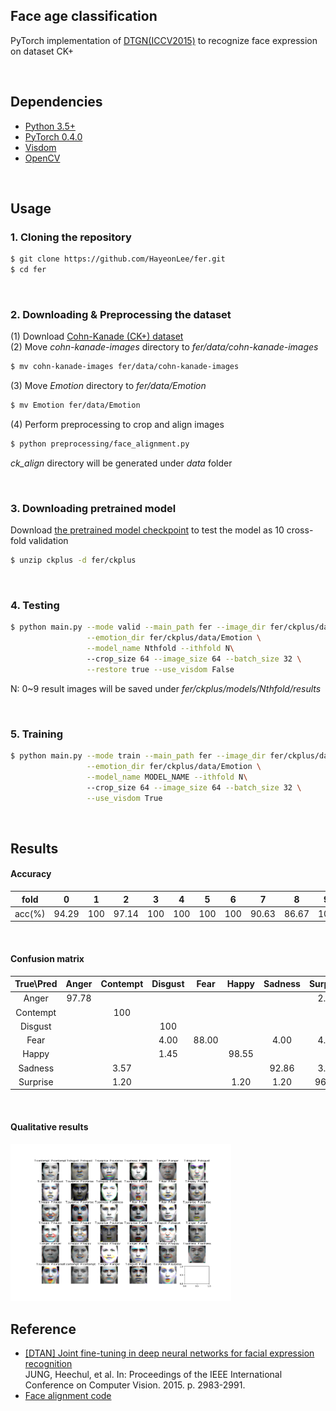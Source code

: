 ## Face age classification
PyTorch implementation of [DTGN(ICCV2015)](https://ieeexplore.ieee.org/document/7410698/) to recognize face expression on dataset CK+

<br/>

## Dependencies
* [Python 3.5+](https://www.continuum.io/downloads)
* [PyTorch 0.4.0](http://pytorch.org/)
* [Visdom](https://github.com/facebookresearch/visdom)
* [OpenCV](https://opencv.org/)

<br/>

## Usage

### 1. Cloning the repository
```bash
$ git clone https://github.com/HayeonLee/fer.git
$ cd fer
```

<br/>

### 2. Downloading & Preprocessing the dataset
(1) Download [Cohn-Kanade (CK+) dataset](http://www.consortium.ri.cmu.edu/ckagree/) <br/>
(2) Move *cohn-kanade-images* directory to *fer/data/cohn-kanade-images* <br/>
```bash
$ mv cohn-kanade-images fer/data/cohn-kanade-images
```
(3) Move *Emotion* directory to *fer/data/Emotion* <br/>
```bash
$ mv Emotion fer/data/Emotion
```
(4) Perform preprocessing to crop and align images
```bash
$ python preprocessing/face_alignment.py
```
*ck_align* directory will be generated under *data* folder

<br/>

### 3. Downloading pretrained model
Download [the pretrained model checkpoint](https://drive.google.com/open?id=1F8zDsrGumdPHJdrZvEvPxM2A1qUCatGJ) to test the model as 10 cross-fold validation
```bash
$ unzip ckplus -d fer/ckplus
```

<br/>

### 4. Testing
```bash
$ python main.py --mode valid --main_path fer --image_dir fer/ckplus/data/ck_align \
                 --emotion_dir fer/ckplus/data/Emotion \
                 --model_name Nthfold --ithfold N\ 
                 --crop_size 64 --image_size 64 --batch_size 32 \
                 --restore true --use_visdom False
```
N: 0~9
result images will be saved under *fer/ckplus/models/Nthfold/results*

<br/>

### 5. Training
```bash
$ python main.py --mode train --main_path fer --image_dir fer/ckplus/data/ck_align \
                 --emotion_dir fer/ckplus/data/Emotion \
                 --model_name MODEL_NAME --ithfold N\ 
                 --crop_size 64 --image_size 64 --batch_size 32 \
                 --use_visdom True
```

<br/>

## Results
#### Accuracy
  
| fold    | 0     | 1      | 2     | 3     | 4     | 5     | 6     | 7     | 8     | 9     |
| :-----: |:-----:| :-----:|:-----:|:-----:|:-----:|:-----:|:-----:|:-----:|:-----:|:-----:|
| acc(%)  | 94.29 |  100   | 97.14 | 100   |  100  |  100  |  100  | 90.63 | 86.67 |  100  |

</br>

#### Confusion matrix
  
| True\Pred| Anger | Contempt|Disgust| Fear | Happy| Sadness| Surprise |
| :-----: |:-----:|:-----:|:-----:|:-----:|:-----:|:-----:|:-----:|
| Anger | 97.78|    |    |     |     |     | 2.22 |     | 
| Contempt |      |  100   |     |      |     |     |     |     | 
| Disgust  |     |     |100 |     |     |     |     |    | 
| Fear |     |        | 4.00 | 88.00 |      | 4.00  | 4.00 | 
| Happy  |      |  | 1.45 | | 98.55|  |    | | 
| Sadness  |     |  3.57  |  |  ||  92.86  | 3.57 | 
| Surprise  |      |  1.20   |  |  |  1.20  | 1.20  |  96.39 |

<br/>

#### Qualitative results
<img width="70%" src="png/sample.png"/>

<br/>

## Reference
* [[DTAN] Joint fine-tuning in deep neural networks for facial expression recognition](https://ieeexplore.ieee.org/document/7410698/) <br/> JUNG, Heechul, et al. In: Proceedings of the IEEE International Conference on Computer Vision. 2015. p. 2983-2991.<br/>
* [Face alignment code](https://www.pyimagesearch.com/2017/05/22/face-alignment-with-opencv-and-python/)

<br/>
